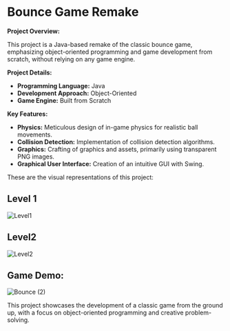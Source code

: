 # Bounce Game Remake

**Project Overview:**

This project is a Java-based remake of the classic bounce game, emphasizing object-oriented programming and game development from scratch, without relying on any game engine.

**Project Details:**

- **Programming Language:** Java
- **Development Approach:** Object-Oriented
- **Game Engine:** Built from Scratch

**Key Features:**

- **Physics:** Meticulous design of in-game physics for realistic ball movements.
- **Collision Detection:** Implementation of collision detection algorithms.
- **Graphics:** Crafting of graphics and assets, primarily using transparent PNG images.
- **Graphical User Interface:** Creation of an intuitive GUI with Swing.

These are the visual representations of this project:

## Level 1

![Level1](https://github.com/NathanZK/Bounce/assets/95658930/87d303c8-f7fa-4000-a0b3-6cfa77ff38f3)

## Level2

![Level2](https://github.com/NathanZK/Bounce/assets/95658930/7f9496da-cc5b-41b4-88c9-e0c83b88b7cb)

## Game Demo:

![Bounce (2)](https://github.com/NathanZK/Bounce/assets/95658930/1d3b7186-842c-444e-8dd9-86cbf6f51689)

This project showcases the development of a classic game from the ground up, with a focus on object-oriented programming and creative problem-solving.


